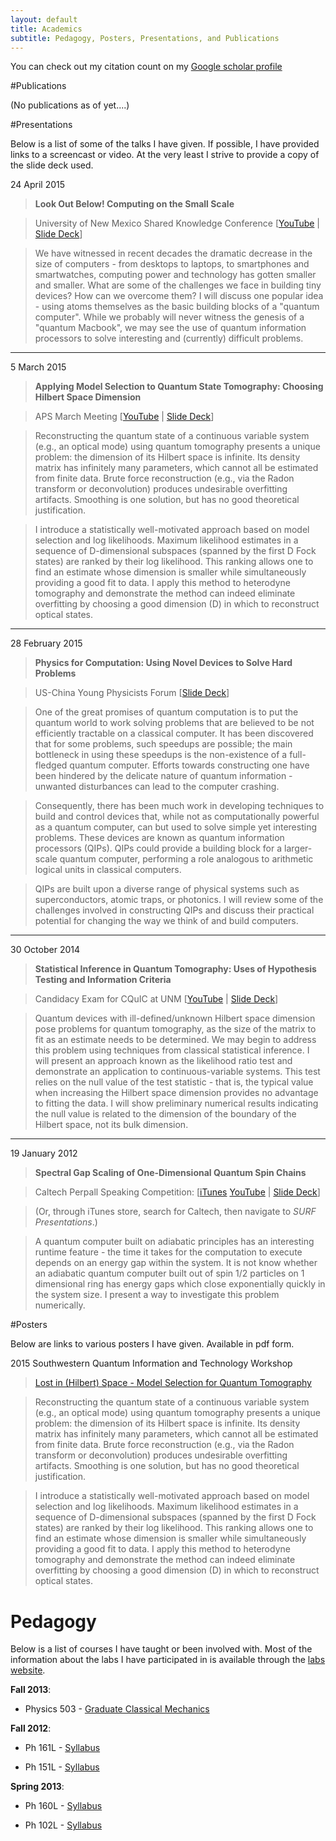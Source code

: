 ```yaml
---
layout: default
title: Academics
subtitle: Pedagogy, Posters, Presentations, and Publications
---
```

You can check out my citation count on my [Google scholar profile](https://scholar.google.com/citations?hl=en&user=FolEG3MAAAAJ)

#Publications

(No publications as of yet....)

#Presentations

Below is a list of some of the talks I have given. If possible, I have provided links to a screencast or video. At the very least I strive to provide a copy of the slide deck used.

24 April 2015
> **Look Out Below! Computing on the Small Scale**

> University of New Mexico Shared Knowledge Conference [[YouTube](https://youtu.be/72eUtvNhmyU) | [Slide Deck](https://drive.google.com/file/d/0ByuLKbIlGFIielBxcWVaUGJDVmM/view?usp=sharing)]

> We have witnessed in recent decades the dramatic decrease in the size of computers - from desktops to laptops, to smartphones and smartwatches, computing power and technology has gotten smaller and smaller. What are some of the challenges we face in building tiny devices? How can we overcome them?  I will discuss one popular idea - using atoms themselves as the basic building blocks of a "quantum computer". While we probably will never witness the genesis of a "quantum Macbook", we may see the use of quantum information processors to solve interesting and (currently) difficult problems.

-----------------------

5 March 2015
> **Applying Model Selection to Quantum State Tomography: Choosing Hilbert Space Dimension**

> APS March Meeting [[YouTube](http://youtu.be/_31FztfVyZA) | [Slide Deck](https://drive.google.com/open?id=0ByuLKbIlGFIiZm5yT0prTDRjWDQ&authuser=0)]

> Reconstructing the quantum state of a continuous variable system (e.g., an optical mode) using quantum tomography presents a unique problem:  the dimension of its Hilbert space is infinite.  Its density matrix has infinitely many parameters, which cannot all be estimated from finite data.  Brute force reconstruction (e.g., via the Radon transform or deconvolution) produces undesirable overfitting artifacts.  Smoothing is one solution, but has no good theoretical justification. 

> I introduce a statistically well-motivated approach based on model selection and log likelihoods.  Maximum likelihood estimates in a sequence of D-dimensional subspaces (spanned by the first D Fock states) are ranked by their log likelihood. This ranking allows one to find an estimate whose dimension is smaller while simultaneously providing a good fit to data. I apply this method to heterodyne tomography and demonstrate the method can indeed eliminate overfitting by choosing a good dimension (D) in which to reconstruct optical states. 

-------------------

28 February 2015
> **Physics for Computation: Using Novel Devices to Solve Hard Problems**

> US-China Young Physicists Forum [[Slide Deck](https://drive.google.com/open?id=0ByuLKbIlGFIiaWdfamdhUHBBc28&authuser=0)]

> One of the great promises of quantum computation is to put the quantum world to work solving problems that are believed to be not efficiently tractable on a classical computer. It has been discovered that for some problems, such speedups are possible; the main bottleneck in using these speedups is the non-existence of a full-fledged quantum computer.  Efforts towards constructing one have been hindered by the delicate nature of quantum information - unwanted disturbances can lead to the computer crashing.

> Consequently, there has been much work in developing techniques to build and control devices that, while not as computationally powerful as a quantum computer, can but used to solve simple yet interesting problems. These devices are known as quantum information processors (QIPs).  QIPs could provide a building block for a larger-scale quantum computer, performing a role analogous to arithmetic logical units in classical computers.

> QIPs are built upon a diverse range of physical systems such as superconductors, atomic traps, or photonics. I will review some of the challenges involved in constructing QIPs and discuss their practical potential for changing the way we think of and build computers.

-----------------

30 October 2014  
> **Statistical Inference in Quantum Tomography: Uses of Hypothesis Testing and Information Criteria**

> Candidacy Exam for CQuIC at UNM [[YouTube](https://www.youtube.com/watch?v=GpJ-bbFkgac) | [Slide Deck](https://drive.google.com/file/d/0ByuLKbIlGFIiWUt6c1czVnMxQ2V4djdNaDNEbHhCcmlqb29z/view?usp=sharing)]

> Quantum devices with ill-defined/unknown Hilbert space dimension pose problems for quantum tomography, as the size of the matrix to fit as an estimate needs to be determined. We may begin to address this problem using techniques from classical statistical inference. I will present an approach known as the likelihood ratio test and demonstrate an application to continuous-variable systems. This test relies on the null value of the test statistic - that is, the typical value when increasing the Hilbert space dimension provides no advantage to fitting the data. I will show preliminary numerical results indicating the null value is related to the dimension of the boundary of the Hilbert space, not its bulk dimension.

-----------------------

19 January 2012

> **Spectral Gap Scaling of One-Dimensional Quantum Spin Chains**

> Caltech Perpall Speaking Competition:  [[iTunes](https://itunes.apple.com/us/podcast/spectral-gap-scaling-one-dimensional/id422627736?i=109862222&mt=2) [YouTube](http://youtu.be/cn7IW7qTBCs)
| [Slide Deck](https://drive.google.com/file/d/0ByuLKbIlGFIiaWNtQ05HMmZsQTQ/view?usp=sharing)]

> (Or, through iTunes store, search for Caltech, then navigate to _SURF Presentations_.)

> A quantum computer built on adiabatic principles has an interesting runtime feature - the time it takes for the computation to execute depends on an 
energy gap within the system. It is not know whether an adiabatic quantum computer built out of spin 1/2 particles on 1 dimensional ring has energy gaps 
which close exponentially quickly in the system size. I present a way to investigate this problem numerically.

#Posters

Below are links to various posters I have given. Available in pdf form.

2015 Southwestern Quantum Information and Technology Workshop

> [Lost in (Hilbert) Space - Model Selection for Quantum Tomography](https://drive.google.com/open?id=0ByuLKbIlGFIiejFnX1ZibHRIb1E&authuser=0)

> Reconstructing the quantum state of a continuous variable system (e.g., an optical mode) using quantum tomography presents a unique problem:  the dimension of its Hilbert space is infinite.  Its density matrix has infinitely many parameters, which cannot all be estimated from finite data.  Brute force reconstruction (e.g., via the Radon transform or deconvolution) produces undesirable overfitting artifacts.  Smoothing is one solution, but has no good theoretical justification. 

> I introduce a statistically well-motivated approach based on model selection and log likelihoods.  Maximum likelihood estimates in a sequence of D-dimensional subspaces (spanned by the first D Fock states) are ranked by their log likelihood. This ranking allows one to find an estimate whose dimension is smaller while simultaneously providing a good fit to data. I apply this method to heterodyne tomography and demonstrate the method can indeed eliminate overfitting by choosing a good dimension (D) in which to reconstruct optical states. 

Pedagogy
==========

Below is a list of courses I have taught or been involved with. Most of the information about the labs I have participated in is available through the [labs website](http://physics.unm.edu/Regener/Lab/).

**Fall 2013**:

* Physics 503 - [Graduate Classical Mechanics](http://info.phys.unm.edu/~caves/courses/phys503-f13/info.html)

**Fall 2012**: 

* Ph 161L - [Syllabus](https://app.box.com/s/1edxkijegls21bpe5i8m)

* Ph 151L - [Syllabus](https://app.box.com/s/0dmrtcpbe0czophtpx1p)

**Spring 2013**:

* Ph 160L - [Syllabus](https://app.box.com/s/tr2ztqjjpgki43lkcr1m)

* Ph 102L - [Syllabus](https://app.box.com/s/g2b2nrhhkomeraz6jyb0)
